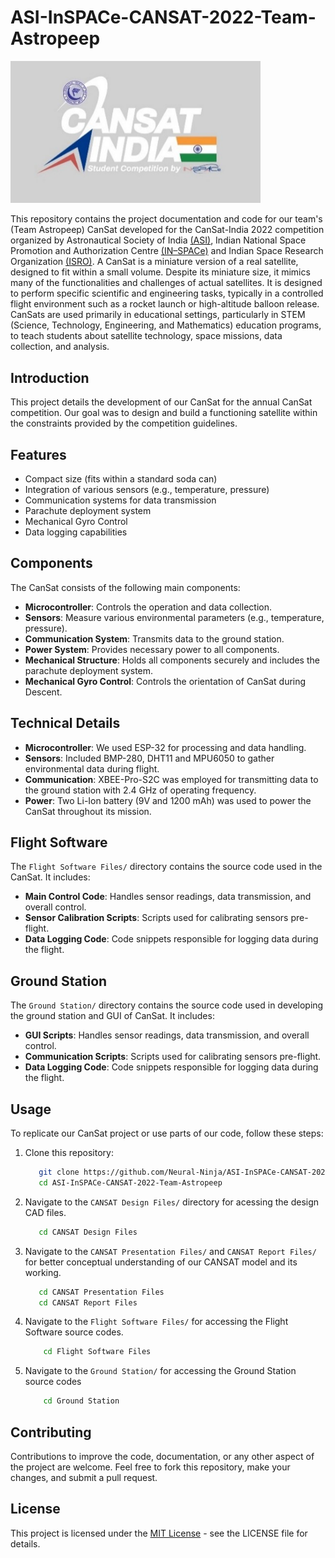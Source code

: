 # ASI-InSPACe-CANSAT-2022-Team-Astropeep

<img src="/Ground Station/Cansat-GUI-Final/Logos/Cansat_logo.jpg" width="400" alt="CANSAT Design">

This repository contains the project documentation and code for our team's (Team Astropeep) CanSat developed for the CanSat-India 2022 competition organized by Astronautical Society of India [(ASI)](https://www.asindia.org/), Indian National Space Promotion and Authorization Centre [(IN–SPACe)](https://www.inspace.gov.in) and Indian Space Research Organization [(ISRO)](https://www.isro.gov.in/). A CanSat is a miniature version of a real satellite, designed to fit within a small volume. Despite its miniature size, it mimics many of the functionalities and challenges of actual satellites. It is designed to perform specific scientific and engineering tasks, typically in a controlled flight environment such as a rocket launch or high-altitude balloon release. CanSats are used primarily in educational settings, particularly in STEM (Science, Technology, Engineering, and Mathematics) education programs, to teach students about satellite technology, space missions, data collection, and analysis.

## Introduction

This project details the development of our CanSat for the annual CanSat competition. Our goal was to design and build a functioning satellite within the constraints provided by the competition guidelines.

## Features

- Compact size (fits within a standard soda can)
- Integration of various sensors (e.g., temperature, pressure)
- Communication systems for data transmission
- Parachute deployment system
- Mechanical Gyro Control
- Data logging capabilities

## Components

The CanSat consists of the following main components:

- **Microcontroller**: Controls the operation and data collection.
- **Sensors**: Measure various environmental parameters (e.g., temperature, pressure).
- **Communication System**: Transmits data to the ground station.
- **Power System**: Provides necessary power to all components.
- **Mechanical Structure**: Holds all components securely and includes the parachute deployment system.
- **Mechanical Gyro Control**: Controls the orientation of CanSat during Descent.

## Technical Details

- **Microcontroller**: We used ESP-32 for processing and data handling.
- **Sensors**: Included BMP-280, DHT11 and MPU6050 to gather environmental data during flight.
- **Communication**: XBEE-Pro-S2C was employed for transmitting data to the ground station with 2.4 GHz of operating frequency.
- **Power**: Two Li-Ion battery (9V and 1200 mAh) was used to power the CanSat throughout its mission.

## Flight Software

The `Flight Software Files/` directory contains the source code used in the CanSat. It includes:

- **Main Control Code**: Handles sensor readings, data transmission, and overall control.
- **Sensor Calibration Scripts**: Scripts used for calibrating sensors pre-flight.
- **Data Logging Code**: Code snippets responsible for logging data during the flight.

## Ground Station

The `Ground Station/` directory contains the source code used in developing the ground station and GUI of CanSat. It includes:

- **GUI Scripts**: Handles sensor readings, data transmission, and overall control.
- **Communication Scripts**: Scripts used for calibrating sensors pre-flight.
- **Data Logging Code**: Code snippets responsible for logging data during the flight.

## 

## Usage

To replicate our CanSat project or use parts of our code, follow these steps:

1. Clone this repository:
    ```bash
       git clone https://github.com/Neural-Ninja/ASI-InSPACe-CANSAT-2022-Team-Astropeep.git
       cd ASI-InSPACe-CANSAT-2022-Team-Astropeep
2. Navigate to the `CANSAT Design Files/` directory for acessing the design CAD files.
     ```bash
        cd CANSAT Design Files
3. Navigate to the `CANSAT Presentation Files/` and `CANSAT Report Files/` for better conceptual understanding of our CANSAT model and its working. 
     ```bash
        cd CANSAT Presentation Files
        cd CANSAT Report Files
4. Navigate to the `Flight Software Files/` for accessing the Flight Software source codes.
    ```bash
        cd Flight Software Files
5. Navigate to the `Ground Station/` for accessing the Ground Station source codes
    ```bash
        cd Ground Station
## Contributing

Contributions to improve the code, documentation, or any other aspect of the project are welcome. Feel free to fork this repository, make your changes, and submit a pull request.

## License

This project is licensed under the [MIT License](License) - see the LICENSE file for details.
